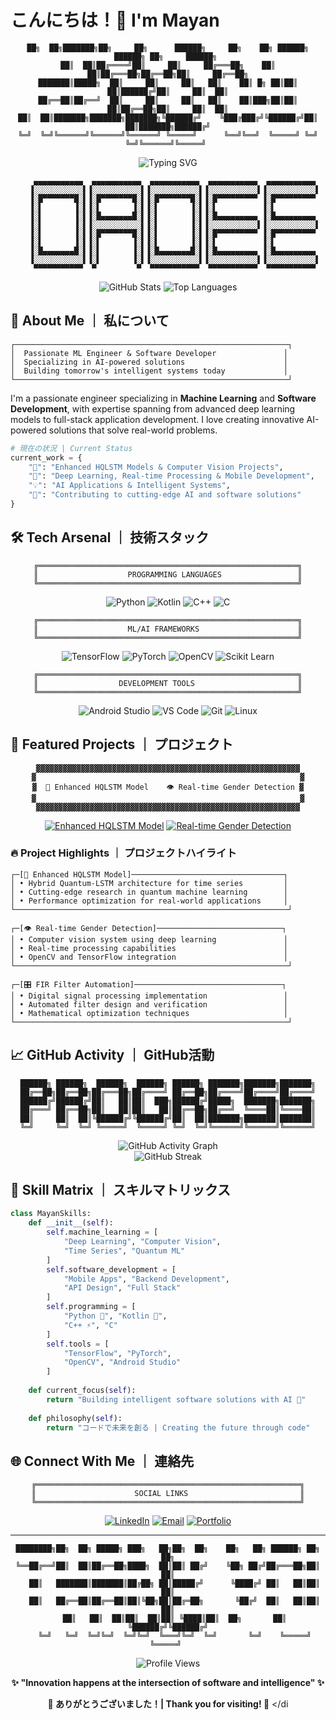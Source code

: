 # こんにちは！👋 I'm Mayan

<div align="center">
  
```
██╗  ██╗███████╗██╗     ██╗      ██████╗     ██╗    ██╗ ██████╗ ██████╗ ██╗     ██████╗ 
██║  ██║██╔════╝██║     ██║     ██╔═══██╗    ██║    ██║██╔═══██╗██╔══██╗██║     ██╔══██╗
███████║█████╗  ██║     ██║     ██║   ██║    ██║ █╗ ██║██║   ██║██████╔╝██║     ██║  ██║
██╔══██║██╔══╝  ██║     ██║     ██║   ██║    ██║███╗██║██║   ██║██╔══██╗██║     ██║  ██║
██║  ██║███████╗███████╗███████╗╚██████╔╝    ╚███╔███╔╝╚██████╔╝██║  ██║███████╗██████╔╝
╚═╝  ╚═╝╚══════╝╚══════╝╚══════╝ ╚═════╝      ╚══╝╚══╝  ╚═════╝ ╚═╝  ╚═╝╚══════╝╚═════╝ 
```

  <img src="https://readme-typing-svg.herokuapp.com?font=JetBrains+Mono&size=24&duration=2000&pause=1500&color=FF6B9D&center=true&vCenter=true&width=600&lines=機械学習エンジニア+%7C+ML+Engineer;ソフトウェア開発者+%7C+Software+Dev;Python+Specialist+🐍;AI+Enthusiast+🤖;Building+the+Future+⚡" alt="Typing SVG" />
</div>

<div align="center">
  
```ascii
    ▄▄▄▄▄▄▄▄▄▄▄  ▄▄▄▄▄▄▄▄▄▄▄  ▄▄▄▄▄▄▄▄▄▄▄  ▄▄▄▄▄▄▄▄▄▄▄  ▄▄▄▄▄▄▄▄▄▄▄ 
   ▐░░░░░░░░░░░▌▐░░░░░░░░░░░▌▐░░░░░░░░░░░▌▐░░░░░░░░░░░▌▐░░░░░░░░░░░▌
   ▐░█▀▀▀▀▀▀▀█░▌▐░█▀▀▀▀▀▀▀█░▌▐░█▀▀▀▀▀▀▀█░▌▐░█▀▀▀▀▀▀▀▀▀ ▐░█▀▀▀▀▀▀▀▀▀ 
   ▐░▌       ▐░▌▐░▌       ▐░▌▐░▌       ▐░▌▐░▌          ▐░▌          
   ▐░▌       ▐░▌▐░█▄▄▄▄▄▄▄█░▌▐░▌       ▐░▌▐░█▄▄▄▄▄▄▄▄▄ ▐░█▄▄▄▄▄▄▄▄▄ 
   ▐░▌       ▐░▌▐░░░░░░░░░░░▌▐░▌       ▐░▌▐░░░░░░░░░░░▌▐░░░░░░░░░░░▌
   ▐░▌       ▐░▌▐░█▀▀▀▀▀▀▀█░▌▐░▌       ▐░▌▐░█▀▀▀▀▀▀▀▀▀ ▐░█▀▀▀▀▀▀▀▀▀ 
   ▐░▌       ▐░▌▐░▌       ▐░▌▐░▌       ▐░▌▐░▌          ▐░▌          
   ▐░█▄▄▄▄▄▄▄█░▌▐░▌       ▐░▌▐░█▄▄▄▄▄▄▄█░▌▐░█▄▄▄▄▄▄▄▄▄ ▐░█▄▄▄▄▄▄▄▄▄ 
   ▐░░░░░░░░░░░▌▐░▌       ▐░▌▐░░░░░░░░░░░▌▐░░░░░░░░░░░▌▐░░░░░░░░░░░▌
    ▀▀▀▀▀▀▀▀▀▀▀  ▀         ▀  ▀▀▀▀▀▀▀▀▀▀▀  ▀▀▀▀▀▀▀▀▀▀▀  ▀▀▀▀▀▀▀▀▀▀▀ 
```

</div>

<div align="center">
  <img src="https://github-readme-stats.vercel.app/api?username=Mayan10&show_icons=true&theme=synthwave&hide_border=true&border_radius=20&bg_color=0D1117&title_color=FF6B9D&icon_color=00D4FF&text_color=FFFFFF" alt="GitHub Stats" />
  <img src="https://github-readme-stats.vercel.app/api/top-langs/?username=Mayan10&layout=compact&theme=synthwave&hide_border=true&border_radius=20&bg_color=0D1117&title_color=FF6B9D&text_color=FFFFFF&hide=verilog,html,css,javascript&langs_count=8" alt="Top Languages" />
</div>

## 🌸 About Me ｜ 私について

```
┌─────────────────────────────────────────────────────────────┐
│  Passionate ML Engineer & Software Developer               │
│  Specializing in AI-powered solutions                      │
│  Building tomorrow's intelligent systems today             │
└─────────────────────────────────────────────────────────────┘
```

I'm a passionate engineer specializing in **Machine Learning** and **Software Development**, with expertise spanning from advanced deep learning models to full-stack application development. I love creating innovative AI-powered solutions that solve real-world problems.

```python
# 現在の状況 | Current Status
current_work = {
    "🔭": "Enhanced HQLSTM Models & Computer Vision Projects",
    "🌱": "Deep Learning, Real-time Processing & Mobile Development", 
    "💡": "AI Applications & Intelligent Systems",
    "🎯": "Contributing to cutting-edge AI and software solutions"
}
```

## 🛠️ Tech Arsenal ｜ 技術スタック

<div align="center">

```
╔══════════════════════════════════════════════════════════╗
║                    PROGRAMMING LANGUAGES                 ║
╚══════════════════════════════════════════════════════════╝
```

![Python](https://img.shields.io/badge/Python-3776AB?style=for-the-badge&logo=python&logoColor=white)
![Kotlin](https://img.shields.io/badge/Kotlin-7F52FF?style=for-the-badge&logo=kotlin&logoColor=white)
![C++](https://img.shields.io/badge/C++-00599C?style=for-the-badge&logo=cplusplus&logoColor=white)
![C](https://img.shields.io/badge/C-00599C?style=for-the-badge&logo=c&logoColor=white)

```
╔══════════════════════════════════════════════════════════╗
║                    ML/AI FRAMEWORKS                      ║
╚══════════════════════════════════════════════════════════╝
```

![TensorFlow](https://img.shields.io/badge/TensorFlow-FF6F00?style=for-the-badge&logo=tensorflow&logoColor=white)
![PyTorch](https://img.shields.io/badge/PyTorch-EE4C2C?style=for-the-badge&logo=pytorch&logoColor=white)
![OpenCV](https://img.shields.io/badge/OpenCV-5C3EE8?style=for-the-badge&logo=opencv&logoColor=white)
![Scikit Learn](https://img.shields.io/badge/scikit_learn-F7931E?style=for-the-badge&logo=scikit-learn&logoColor=white)

```
╔══════════════════════════════════════════════════════════╗
║                  DEVELOPMENT TOOLS                       ║
╚══════════════════════════════════════════════════════════╝
```

![Android Studio](https://img.shields.io/badge/Android_Studio-3DDC84?style=for-the-badge&logo=android-studio&logoColor=white)
![VS Code](https://img.shields.io/badge/VS_Code-007ACC?style=for-the-badge&logo=visual-studio-code&logoColor=white)
![Git](https://img.shields.io/badge/Git-F05032?style=for-the-badge&logo=git&logoColor=white)
![Linux](https://img.shields.io/badge/Linux-FCC624?style=for-the-badge&logo=linux&logoColor=black)

</div>

## 🌟 Featured Projects ｜ プロジェクト

<div align="center">

```
▓▓▓▓▓▓▓▓▓▓▓▓▓▓▓▓▓▓▓▓▓▓▓▓▓▓▓▓▓▓▓▓▓▓▓▓▓▓▓▓▓▓▓▓▓▓▓▓▓▓▓▓▓▓▓▓▓▓▓
▓                                                           ▓
▓  🧠 Enhanced HQLSTM Model    👁️ Real-time Gender Detection ▓
▓                                                           ▓
▓▓▓▓▓▓▓▓▓▓▓▓▓▓▓▓▓▓▓▓▓▓▓▓▓▓▓▓▓▓▓▓▓▓▓▓▓▓▓▓▓▓▓▓▓▓▓▓▓▓▓▓▓▓▓▓▓▓▓
```

[![Enhanced HQLSTM Model](https://github-readme-stats.vercel.app/api/pin/?username=Mayan10&repo=Enhanced-HQLSTM-Model&theme=synthwave&hide_border=true&border_radius=15&bg_color=0D1117&title_color=FF6B9D&text_color=FFFFFF)](https://github.com/Mayan10/Enhanced-HQLSTM-Model)
[![Real-time Gender Detection](https://github-readme-stats.vercel.app/api/pin/?username=Mayan10&repo=real-time-gender-detection&theme=synthwave&hide_border=true&border_radius=15&bg_color=0D1117&title_color=FF6B9D&text_color=FFFFFF)](https://github.com/Mayan10/real-time-gender-detection)

</div>

### 🔥 Project Highlights ｜ プロジェクトハイライト

```
┌─[🧠 Enhanced HQLSTM Model]──────────────────────────────────┐
│ • Hybrid Quantum-LSTM architecture for time series         │
│ • Cutting-edge research in quantum machine learning        │
│ • Performance optimization for real-world applications     │
└─────────────────────────────────────────────────────────────┘

┌─[👁️ Real-time Gender Detection]────────────────────────────┐
│ • Computer vision system using deep learning               │
│ • Real-time processing capabilities                        │
│ • OpenCV and TensorFlow integration                        │
└─────────────────────────────────────────────────────────────┘

┌─[🎛️ FIR Filter Automation]─────────────────────────────────┐
│ • Digital signal processing implementation                 │
│ • Automated filter design and verification                 │
│ • Mathematical optimization techniques                     │
└─────────────────────────────────────────────────────────────┘
```

## 📈 GitHub Activity ｜ GitHub活動

<div align="center">

```
██████╗ ██████╗  ██████╗  ██████╗ ██████╗ ███████╗███████╗███████╗
██╔══██╗██╔══██╗██╔═══██╗██╔════╝ ██╔══██╗██╔════╝██╔════╝██╔════╝
██████╔╝██████╔╝██║   ██║██║  ███╗██████╔╝█████╗  ███████╗███████╗
██╔═══╝ ██╔══██╗██║   ██║██║   ██║██╔══██╗██╔══╝  ╚════██║╚════██║
██║     ██║  ██║╚██████╔╝╚██████╔╝██║  ██║███████╗███████║███████║
╚═╝     ╚═╝  ╚═╝ ╚═════╝  ╚═════╝ ╚═╝  ╚═╝╚══════╝╚══════╝╚══════╝
```

  <img src="https://github-readme-activity-graph.vercel.app/graph?username=Mayan10&theme=tokyo-night&hide_border=true&border_radius=15&bg_color=0D1117&color=FF6B9D&line=00D4FF&point=FFFFFF" alt="GitHub Activity Graph" />
</div>

<div align="center">
  <img src="https://streak-stats.demolab.com/?user=Mayan10&theme=neon-dark&hide_border=true&border_radius=15&background=0D1117&ring=FF6B9D&fire=00D4FF&currStreakLabel=FFFFFF" alt="GitHub Streak" />
</div>

## 🎯 Skill Matrix ｜ スキルマトリックス

```python
class MayanSkills:
    def __init__(self):
        self.machine_learning = [
            "Deep Learning", "Computer Vision", 
            "Time Series", "Quantum ML"
        ]
        self.software_development = [
            "Mobile Apps", "Backend Development", 
            "API Design", "Full Stack"
        ]
        self.programming = [
            "Python 🐍", "Kotlin 📱", 
            "C++ ⚡", "C"
        ]
        self.tools = [
            "TensorFlow", "PyTorch", 
            "OpenCV", "Android Studio"
        ]
        
    def current_focus(self):
        return "Building intelligent software solutions with AI 🤖"
        
    def philosophy(self):
        return "コードで未来を創る | Creating the future through code"
```

## 🌐 Connect With Me ｜ 連絡先

<div align="center">

```
╔═══════════════════════════════════════════════════════════╗
║                      SOCIAL LINKS                         ║
╚═══════════════════════════════════════════════════════════╝
```

[![LinkedIn](https://img.shields.io/badge/LinkedIn-FF6B9D?style=for-the-badge&logo=linkedin&logoColor=000000&labelColor=000000)](https://www.linkedin.com/in/mayan-sharma-76360422a)
[![Email](https://img.shields.io/badge/Email-00D4FF?style=for-the-badge&logo=gmail&logoColor=000000&labelColor=000000)](mailto:your.email@example.com)
[![Portfolio](https://img.shields.io/badge/Portfolio-FF6B9D?style=for-the-badge&logo=About.me&logoColor=000000&labelColor=000000)](https://your-portfolio.com)

</div>

---

<div align="center">

```
████████╗██╗  ██╗ █████╗ ███╗   ██╗██╗  ██╗    ██╗   ██╗ ██████╗ ██╗   ██╗
╚══██╔══╝██║  ██║██╔══██╗████╗  ██║██║ ██╔╝    ╚██╗ ██╔╝██╔═══██╗██║   ██║
   ██║   ███████║███████║██╔██╗ ██║█████╔╝      ╚████╔╝ ██║   ██║██║   ██║
   ██║   ██╔══██║██╔══██║██║╚██╗██║██╔═██╗       ╚██╔╝  ██║   ██║██║   ██║
   ██║   ██║  ██║██║  ██║██║ ╚████║██║  ██╗       ██║   ╚██████╔╝╚██████╔╝
   ╚═╝   ╚═╝  ╚═╝╚═╝  ╚═╝╚═╝  ╚═══╝╚═╝  ╚═╝       ╚═╝    ╚═════╝  ╚═════╝ 
```

  <img src="https://komarev.com/ghpv/?username=Mayan10&style=for-the-badge&color=FF6B9D&labelColor=000000" alt="Profile Views" />
  
  **✨ "Innovation happens at the intersection of software and intelligence" ✨**
  
  **🌸 ありがとうございました！| Thank you for visiting! 🌸**
</di
